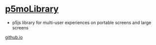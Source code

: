 # [p5moLibrary](https://github.com/molab-itp/p5moLibrary)

- p5js library for multi-user experiences on portable screens and large screens

[github.io](https://molab-itp.github.io/p5moLibrary/src?v=13)
